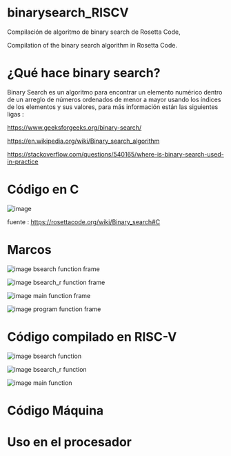 # binarysearch_RISCV
Compilación de algoritmo de binary search de Rosetta Code,

Compilation of the binary search algorithm in Rosetta Code.

# ¿Qué hace binary search?

Binary Search es un algoritmo para encontrar un elemento numérico dentro de un arreglo de números ordenados de menor a mayor usando los índices de los elementos y sus valores, para más información están las siguientes ligas : 

https://www.geeksforgeeks.org/binary-search/

https://en.wikipedia.org/wiki/Binary_search_algorithm

https://stackoverflow.com/questions/540165/where-is-binary-search-used-in-practice


# Código en C

![image](https://user-images.githubusercontent.com/66481799/208310374-6b353892-36d2-47f9-b74a-35aa54f2c34c.png)

fuente : https://rosettacode.org/wiki/Binary_search#C

# Marcos 

![image](https://user-images.githubusercontent.com/66481799/209091236-0f582959-9190-42dd-a849-fca2a2247a7c.png)
bsearch function frame

![image](https://user-images.githubusercontent.com/66481799/209091373-e8fbdd50-6999-431f-aa70-ddeb041c3a59.png)
bsearch_r function frame

![image](https://user-images.githubusercontent.com/66481799/209091517-2ea8b802-f527-4af7-af16-688865cc8c29.png)
main function frame

![image](https://user-images.githubusercontent.com/66481799/209091938-d74e1412-8939-4c82-88a5-fc6edcffb616.png)
program function frame

# Código compilado en RISC-V 

![image](https://user-images.githubusercontent.com/66481799/209093307-d91e87c7-2de9-42b2-98de-87be9725cc0e.png)
bsearch function

![image](https://user-images.githubusercontent.com/66481799/209093552-c1058f22-4ce7-42f3-803a-33283b955678.png)
bsearch_r function 

![image](https://user-images.githubusercontent.com/66481799/209093823-a877394d-e58c-42f2-acdb-9a7445b85b95.png)
main function

# Código Máquina 

# Uso en el procesador
